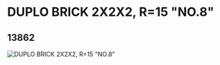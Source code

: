 # DUPLO BRICK 2X2X2, R=15 "NO.8"
## 13862
![DUPLO BRICK 2X2X2, R=15 "NO.8"](https://lc-www-live-s.legocdn.com/media/bricks/5/2/6033128.jpg)